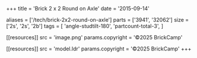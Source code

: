 +++
title = 'Brick 2 x 2 Round on Axle'
date  = '2015-09-14'

aliases = ['/tech/brick-2x2-round-on-axle']
parts = ['3941', '32062']
size  = ['2s', '2s', '2b']
tags  = [
  'angle-studtilt-180',
  'partcount-total-3',
]

[[resources]]
src              = 'image.png'
params.copyright = '©2025 BrickCamp'

[[resources]]
src              = 'model.ldr'
params.copyright = '©2025 BrickCamp'
+++
